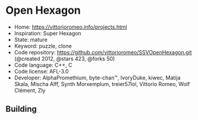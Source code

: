 # Open Hexagon

- Home: https://vittorioromeo.info/projects.html
- Inspiration: Super Hexagon
- State: mature
- Keyword: puzzle, clone
- Code repository: https://github.com/vittorioromeo/SSVOpenHexagon.git (@created 2012, @stars 423, @forks 50)
- Code language: C++, C
- Code license: AFL-3.0
- Developer: AlphaPromethium, byte-chan™, IvoryDuke, kiwec, Matija Skala, Mischa Alff, Synth Morxemplum, treier57lol, Vittorio Romeo, Wolf Clément, Zly

## Building

